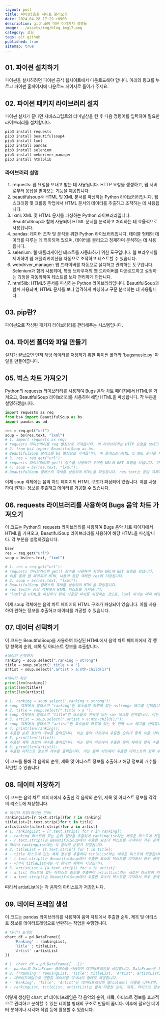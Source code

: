 ```yaml
---
layout: post
title: 파이썬)음원 사이트 불러오기
date: 2024-04-28 17:29 +0900
description: github에 대한 여러가지 설명들
image: ../assets/img/blog_img17.png
category: 코딩
tags: git github
published: true
sitemap: true
---
```

## 01. 파이썬 설치하기
파이썬을 설치하려면 파이썬 공식 웹사이트에서 다운로드해야 합니다. 아래의 링크를 누르고 파이썬 홈페이지에 다운로드 페이지로 들어가 주세요. 


## 02. 파이썬 패키지 라이브러리 설치  
파이썬 설치가 끝나면 자바스크립트의 터미널창을 켠 후 다음 명령어를 입력하여 필요한 라이브러리를 설치합니다.

```bash
pip3 install requests
pip3 install beautifulsoup4
pip3 install lxml
pip3 install pandas
pip3 install selenium
pip3 install webdriver_manager
pip3 install html5lib
```

### 라이브러리 설명
1. requests:
웹 요청을 보내고 받는 데 사용됩니다. HTTP 요청을 생성하고, 웹 서버로부터 응답을 받아오는 기능을 제공합니다.
2. beautifulsoup4:
HTML 및 XML 문서를 파싱하는 Python 라이브러리입니다. 웹 스크래핑 및 크롤링 작업에서 HTML 문서의 데이터를 추출하고 조작하는 데 사용됩니다.
3. lxml:
XML 및 HTML 문서를 파싱하는 Python 라이브러리입니다. BeautifulSoup과 함께 사용되어 HTML 문서를 분석하고 처리하는 데 효율적으로 사용됩니다.
4. pandas:
데이터 조작 및 분석을 위한 Python 라이브러리입니다. 테이블 형태의 데이터를 다루는 데 특화되어 있으며, 데이터를 불러오고 정제하며 분석하는 데 사용됩니다.
5. selenium:
웹 애플리케이션 테스트를 자동화하기 위한 도구입니다. 웹 브라우저를 제어하여 웹 애플리케이션을 자동으로 조작하고 테스트할 수 있습니다.
6. webdriver_manager:
웹 드라이버를 자동으로 설치하고 관리하는 도구입니다. Selenium과 함께 사용되며, 특정 브라우저의 웹 드라이버를 다운로드하고 설정하는 과정을 자동화하여 테스트를 보다 편리하게 만듭니다.
7. html5lib:
HTML5 문서를 파싱하는 Python 라이브러리입니다. BeautifulSoup과 함께 사용되며, HTML 문서를 보다 엄격하게 파싱하고 구문 분석하는 데 사용됩니다.


## 03. pip란?
파이썬으로 작성된 패키지 라이브러리를 관리해주는 시스템입니다.

## 04. 파이썬 폴더와 파일 만들기
설치가 끝났으면 먼저 해당 데이터를 저장하기 위한 파이썬 폴더와 'bugsmusic.py' 파일을 만들어줍니다.

## 05. 벅스 차트 가져오기
Python의 requests 라이브러리를 사용하여 Bugs 음악 차트 페이지에서 HTML을 가져오고, BeautifulSoup 라이브러리를 사용하여 해당 HTML을 파싱합니다. 각 부분을 설명하겠습니다.

````python
import requests as req
from bs4 import BeautifulSoup as bs
import pandas as pd

res = req.get("url")  
soup = bs(res.text, "lxml")
# 1. import requests as req:
# requests 라이브러리를 req 별칭으로 가져옵니다. 이 라이브러리는 HTTP 요청을 보내고 응답을 받는 데 사용됩니다.
# 2. from bs4 import BeautifulSoup as bs:
# BeautifulSoup 클래스를 bs 별칭으로 가져옵니다. 이 클래스는 HTML 및 XML 문서를 파싱하고 탐색하는 데 사용됩니다.
# 3. res = req.get("url"):
# requests 라이브러리의 get() 함수를 사용하여 주어진 URL에 GET 요청을 보냅니다. 이 요청으로부터 응답 객체가 반환됩니다. 이 객체는 웹 페이지의 내용을 포함하고 있습니다.
# 4. soup = bs(res.text, "lxml"):
# BeautifulSoup 클래스의 객체를 생성하여 HTML을 파싱합니다. res.text는 응답 객체에서 HTML 텍스트를 가져옵니다. "lxml"은 HTML을 파싱하기 위해 사용할 파서를 지정하는 것으로, lxml 파서는 매우 빠르고 유연한 파서입니다.   
```` 
이제 soup 객체에는 음악 차트 페이지의 HTML 구조가 파싱되어 있습니다. 이를 사용하여 원하는 정보를 추출하고 데이터를 가공할 수 있습니다.   
  

## 06. requests 라이브러리를 사용하여 Bugs 음악 차트 가져오기
이 코드는 Python의 requests 라이브러리를 사용하여 Bugs 음악 차트 페이지에서 HTML을 가져오고, BeautifulSoup 라이브러리를 사용하여 해당 HTML을 파싱합니다. 각 부분을 설명하겠습니다.

````python
User
res = req.get("url")
soup = bs(res.text, "lxml")

# 1. res = req.get("url"):
# requests 라이브러리의 get() 함수를 사용하여 지정된 URL에 GET 요청을 보냅니다.   
# 이를 통해 웹 페이지의 HTML 내용이 응답 객체인 res에 저장됩니다.   
# 2. soup = bs(res.text, "lxml"):  
# BeautifulSoup 클래스의 객체를 생성하여 HTML을 파싱합니다.  
# res.text는 응답 객체에서 HTML 텍스트를 가져옵니다.  
# "lxml"은 HTML을 파싱하기 위해 사용할 파서를 지정하는 것으로, lxml 파서는 매우 빠르고 유연한 파서입니다.   
```` 
이제 soup 객체에는 음악 차트 페이지의 HTML 구조가 파싱되어 있습니다. 이를 사용하여 원하는 정보를 추출하고 데이터를 가공할 수 있습니다.

## 07. 데이터 선택하기
이 코드는 BeautifulSoup을 사용하여 파싱된 HTML에서 음악 차트 페이지에서 각 랭킹 항목의 순위, 제목 및 아티스트 정보를 추출합니다.

````python
#데이터 선택하기 
ranking = soup.select(".ranking > strong")
title = soup.select(".title > a ")
artist = soup.select(".artist > a:nth-child(1)")

#데이터 확인
print(len(ranking))
print(len(title))
print(len(artist))

# 1. ranking = soup.select(".ranking > strong"):  
# soup 객체에서 클래스가 "ranking"인 요소들의 하위에 있는 <strong> 태그를 선택합니다. 이는 각 음악의 순위를 나타내는 요소입니다.   
# 2. title = soup.select(".title > a "):   
# soup 객체에서 클래스가 "title"인 요소들의 하위에 있는 <a> 태그를 선택합니다. 이는 각 음악의 제목을 나타내는 링크 요소입니다.   
# 3. artist = soup.select(".artist > a:nth-child(1)"):   
# soup 객체에서 클래스가 "artist"인 요소들의 하위에 있는 첫 번째 <a> 태그를 선택합니다. 이는 각 음악의 아티스트를 나타내는 링크 요소입니다.   
# 4. print(len(ranking)):   
# 추출된 순위 정보의 개수를 출력합니다. 이는 음악 차트에서 추출한 순위의 항목 수를 나타냅니다.   
# 5. print(len(title)):   
# 추출된 제목 정보의 개수를 출력합니다. 이는 음악 차트에서 추출한 음악 제목의 항목 수를 나타냅니다.
# 6. print(len(artist)):   
# 추출된 아티스트 정보의 개수를 출력합니다. 이는 음악 차트에서 추출한 아티스트의 항목 수를 나타냅니다.   
```` 
이 코드를 통해 각 음악의 순위, 제목 및 아티스트 정보를 추출하고 해당 정보의 개수를 확인할 수 있습니다

## 08. 데이터 저장하기
이 코드는 음악 차트 페이지에서 추출한 각 음악의 순위, 제목 및 아티스트 정보를 각각의 리스트에 저장합니다.
````python
# 데이터 저장(파이썬 언어)
rankingList=[r.text.strip()for r in ranking]
titleList=[t.text.strip()for t in title]
artistList=[a.text.strip()for a in artist]
# 1. rankingList = [r.text.strip() for r in ranking]:   
# - ranking 리스트에 있는 순위 정보를 추출하여 rankingList라는 새로운 리스트에 저장합니다.   
# - r.text.strip()는 BeautifulSoup에서 추출한 요소의 텍스트를 가져와서 좌우 공백을 제거한 후 리스트에 추가합니다.
# 따라서 rankingList에는 각 음악의 순위가 저장됩니다.
# 2. titleList = [t.text.strip() for t in title]:
# - title 리스트에 있는 제목 정보를 추출하여 titleList라는 새로운 리스트에 저장합니다.
# - t.text.strip()는 BeautifulSoup에서 추출한 요소의 텍스트를 가져와서 좌우 공백을 제거한 후 리스트에 추가합니다.
# - 따라서 titleList에는 각 음악의 제목이 저장됩니다.
# 3. artistList = [a.text.strip() for a in artist]:
# - artist 리스트에 있는 아티스트 정보를 추출하여 artistList라는 새로운 리스트에 저장합니다.
# - a.text.strip()는 BeautifulSoup에서 추출한 요소의 텍스트를 가져와서 좌우 공백을 제거한 후 리스트에 추가합니다.
```` 
따라서 artistList에는 각 음악의 아티스트가 저장됩니다.  


## 09. 데이터 프레임 생성
이 코드는 pandas 라이브러리를 사용하여 음악 차트에서 추출한 순위, 제목 및 아티스트 정보를 데이터프레임으로 변환하는 작업을 수행합니다.

````python
# 데이터 프레임
chart_df = pd.DataFrame({
    'Ranking' : rankingList,
    'Title' : titleList,
    'Artist' :artistList
})

# 1. chart_df = pd.DataFrame({...}):   
# - pandas의 DataFrame 클래스를 사용하여 데이터프레임을 생성합니다. DataFrame은 테이블 형태의 데이터를 다루는 데 사용되는 자료구조입니다.   
# 2. {'Ranking': rankingList, 'Title': titleList, 'Artist': artistList}:
# - 데이터프레임으로 변환할 데이터를 딕셔너리 형태로 제공합니다.   
# - 'Ranking', 'Title', 'Artist'는 데이터프레임의 열(column) 이름을 나타내며, 각각 순위, 제목, 아티스트를 나타냅니다.   
# - rankingList, titleList, artistList는 앞서 저장한 순위, 제목, 아티스트 정보가 담긴 리스트입니다.   
```` 
이렇게 생성된 chart_df 데이터프레임은 각 음악의 순위, 제목, 아티스트 정보를 효과적으로 관리하고 분석할 수 있는 테이블 형태의 구조로 만들어 줍니다. 이후에 필요한 데이터 분석이나 시각화 작업 등에 활용할 수 있습니다.  
